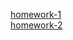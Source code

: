 [homework-1](https://murashkatkd.github.io/domashka-genius/homework-1/)<br>
[homework-2](https://murashkatkd.github.io/domashka-genius/homework-2/)<br>

